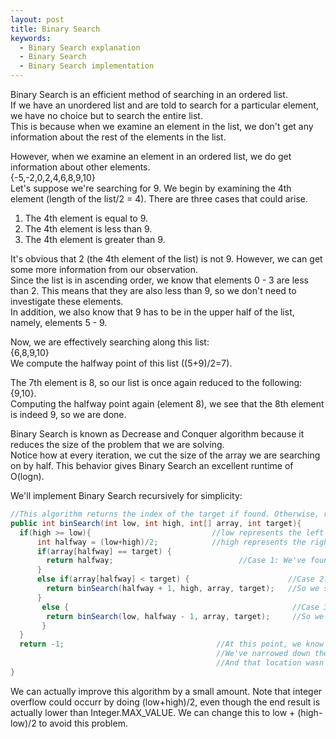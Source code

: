 ```yaml
---
layout: post
title: Binary Search
keywords:
  - Binary Search explanation
  - Binary Search
  - Binary Search implementation
---
```

Binary Search is an efficient method of searching in an ordered list.  
If we have an unordered list and are told to search for a particular element, we have no choice but to search the entire list.  
This is because when we examine an element in the list, we don't get any information about the rest of the elements in the list.  
  
However, when we examine an element in an ordered list, we do get information about other elements.  
{-5,-2,0,2,4,6,8,9,10}  
Let's suppose we're searching for 9. We begin by examining the 4th element (length of the list/2 = 4). There are three cases that could arise.  
1. The 4th element is equal to 9.
2. The 4th element is less than 9.
3. The 4th element is greater than 9.  
  
It's obvious that 2 (the 4th element of the list) is not 9. However, we can get some more information from our observation.  
Since the list is in ascending order, we know that elements 0 - 3 are less than 2. This means that they are also less than 9, so we don't need to investigate these elements.  
In addition, we also know that 9 has to be in the upper half of the list, namely, elements 5 - 9.  
  
Now, we are effectively searching along this list:  
{6,8,9,10}  
We compute the halfway point of this list ((5+9)/2=7).  
  
The 7th element is 8, so our list is once again reduced to the following:  
{9,10}.  
Computing the halfway point again (element 8), we see that the 8th element is indeed 9, so we are done.  
  
Binary Search is known as Decrease and Conquer algorithm because it reduces the size of the problem that we are solving.  
Notice how at every iteration, we cut the size of the array we are searching on by half. This behavior gives Binary Search an excellent runtime of O(logn).  
  
We'll implement Binary Search recursively for simplicity:  
```java
//This algorithm returns the index of the target if found. Otherwise, returns -1. 
public int binSearch(int low, int high, int[] array, int target){ 
  if(high >= low){                           //low represents the left endpoint of the interval we are searching on
      int halfway = (low+high)/2;            //high represents the right endpoint of the interval we are searching on
      if(array[halfway] == target) {
        return halfway;                            //Case 1: We've found the target, so return
      }
      else if(array[halfway] < target) {                      //Case 2: The halfway element is too low.
        return binSearch(halfway + 1, high, array, target);   //So we search the upper half of the curreint interval
      }
       else {                                                  //Case 3: The halfway element is too high
        return binSearch(low, halfway - 1, array, target);     //So we search the lower half of the current interval
       }
  }
  return -1;                                  //At this point, we know that the target is not in the array.
                                              //We've narrowed down the possible location of the target to be a single number.
                                              //And that location wasn't the target.
}
```
We can actually improve this algorithm by a small amount. Note that integer overflow could occurr by doing (low+high)/2, even though the end result is actually lower than Integer.MAX_VALUE. We can change this to low + (high-low)/2 to avoid this problem.
